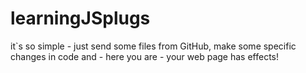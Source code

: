 # learningJSplugs

it`s so simple - just send some files from GitHub, make some specific changes in code and - here you are - your web page has effects!
